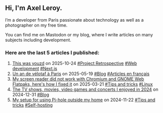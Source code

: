 
## Hi, I'm **Axel Leroy**.
 
I’m a developer from Paris passionate about technology as well as a photographer on my free time.

You can find me on Mastodon or my blog, where I write articles on many subjects including development.

### Here are the **last 5 articles** I published:

1. [This was youzd](https://axel.leroy.sh/blog/this-was-youzd?utm_source=github_profile) on 2025-10-24 [#Project Retrospective](https://axel.leroy.sh/blog/topic/project-retrospective?utm_source=github_profile) [#Web development](https://axel.leroy.sh/blog/topic/web-development?utm_source=github_profile) [#Next.js](https://axel.leroy.sh/blog/topic/next.js?utm_source=github_profile)
2. [Un an de vélotaf à Paris](https://axel.leroy.sh/blog/un-an-velotaf?utm_source=github_profile) on 2025-05-19 [#Blog](https://axel.leroy.sh/blog/topic/blog?utm_source=github_profile) [#Articles en français](https://axel.leroy.sh/blog/topic/articles-en-francais?utm_source=github_profile)
3. [My screen reader did not work with Chromium and GNOME Web Flatpaks, here's how I fixed it](https://axel.leroy.sh/blog/how-to-fix-screen-reader-chromium-gnome-web?utm_source=github_profile) on 2025-03-21 [#Tips and tricks](https://axel.leroy.sh/blog/topic/tips-and-tricks?utm_source=github_profile) [#Linux](https://axel.leroy.sh/blog/topic/linux?utm_source=github_profile)
4. [The TV shows, movies, video games and concerts I enjoyed in 2024](https://axel.leroy.sh/blog/movies-tv-shows-videos-games-and-concerts-2024?utm_source=github_profile) on 2024-12-31 [#Blog](https://axel.leroy.sh/blog/topic/blog?utm_source=github_profile)
5. [My setup for using Pi-hole outside my home](https://axel.leroy.sh/blog/using-pihole-outside-home?utm_source=github_profile) on 2024-11-22 [#Tips and tricks](https://axel.leroy.sh/blog/topic/tips-and-tricks?utm_source=github_profile) [#Self-hosting](https://axel.leroy.sh/blog/topic/self-hosting?utm_source=github_profile)
